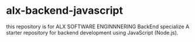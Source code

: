 # alx-backend-javascript
this repository is for ALX SOFTWARE ENGINNNERING BackEnd specialize 
A starter repository for backend development using JavaScript (Node.js).
